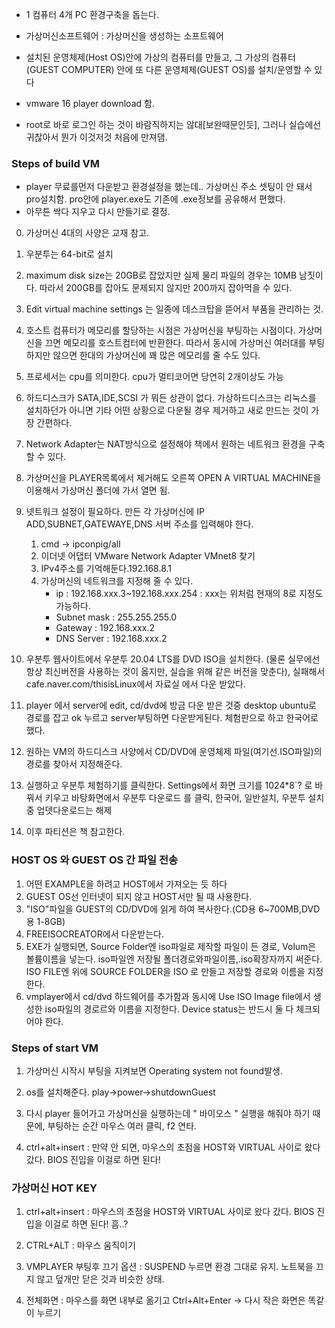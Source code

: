 - 1 컴퓨터 4개 PC 환경구축을 돕는다. 

- 가상머신소프트웨어 : 가상머신을 생성하는 소프트웨어

- 설치된 운영체제(Host OS)안에 가상의 컴퓨터를 만들고, 그 가상의 컴퓨터(GUEST COMPUTER) 안에 또 다른 운영체제(GUEST OS)를 설치/운영할 수 있다

- vmware 16 player download 함.

- root로 바로 로그인 하는 것이 바람직하지는 않대[보완때문인듯], 그러나 실습에선 귀찮아서 뭔가 이것저것 처음에 만져댐.


### Steps of build VM
- player 무료를먼저 다운받고 환경설정을 했는데.. 가상머신 주소 셋팅이 안 돼서 pro설치함. pro안에 player.exe도 기존에 .exe정보를 공유해서 편했다.
- 아무튼 싹다 지우고 다시 만들기로 결정.
0. 가상머신 4대의 사양은 교재 참고.
1. 우분투는 64-bit로 설치
2. maximum disk size는 20GB로 잡았지만 실제 물리 파일의 경우는 10MB 남짓이다. 따라서 200GB를 잡아도 문제되지 않지만 200까지 잡아먹을 수 있다.
3. Edit virtual machine settings 는 일종에 데스크탑을 뜯어서 부품을 관리하는 것.
4. 호스트 컴퓨터가 메모리를 할당하는 시점은 가상머신을 부팅하는 시점이다. 가상머신을 끄면 메모리를 호스트컴터에 반환한다. 따라서 동시에 가상머신 여러대를 부팅하지만 않으면 한대의 가상머신에 꽤 많은 메모리를 줄 수도 있다.
5. 프로세서는 cpu를 의미한다. cpu가 멀티코어면 당연히 2개이상도 가능

6. 하드디스크가 SATA,IDE,SCSI 가 뭐든 상관이 없다. 가상하드디스크는 리눅스를 설치하던가 아니면 기타 어떤 상황으로 다운될 경우 제거하고 새로 만드는 것이 가장 간편하다.
7. Network Adapter는 NAT방식으로 설정해야 책에서 원하는 네트워크 환경을 구축할 수 있다.

8. 가상머신을 PLAYER목록에서 제거해도 오른쪽 OPEN A VIRTUAL MACHINE을 이용해서 가상머신 폴더에 가서 열면 됨.

9. 넷트워크 설정이 필요하다. 만든 각 가상머신에 IP ADD,SUBNET,GATEWAYE,DNS 서버 주소를 입력해야 한다.
    1. cmd -> ipconpig/all
    2. 이더넷 어댑터 VMware Network Adapter VMnet8 찾기
    3. IPv4주소를 기억해둔다.192.168.8.1
    4. 가상머신의 네트워크를 지정해 줄 수 있다.
        - ip : 192.168.xxx.3~192.168.xxx.254 : xxx는 위처럼 현재의 8로 지정도 가능하다.
        - Subnet mask : 255.255.255.0
        - Gateway : 192.168.xxx.2
        - DNS Server : 192.168.xxx.2
10. 우분투 웹사이트에서 우분투 20.04 LTS를 DVD ISO을 설치한다. (물론 실무에선 항상 최신버전을 사용하는 것이 옳지만, 실습을 위해 같은 버전을 맞춘다), 실패해서 cafe.naver.com/thisisLinux에서 자료실 에서 다운 받았다.
11. player 에서 server에 edit, cd/dvd에 방금 다운 받은 것중 desktop ubuntu로 경로를 잡고 ok 누르고 server부팅하면 다운받게된다. 체험판으로 하고 한국어로 했다.

12. 원하는 VM의 하드디스크 사양에서 CD/DVD에 운영체제 파일(여기선.ISO파일)의 경로를 찾아서 지정해준다.

13. 실행하고 우분투 체험하기를 클릭한다. Settings에서 화면 크기를 1024*8`? 로 바꿔서 키우고 바탕화면에서 우분투 다운로드 를 클릭, 한국어, 일반설치, 우분투 설치중 업뎃다운로드는 해제

14. 이후 파티션은 책 참고한다.

### HOST OS 와 GUEST OS 간 파일 전송
1. 어떤 EXAMPLE을 하려고 HOST에서 가져오는 듯 하다
2. GUEST OS선 인터넷이 되지 않고 HOST서만 될 때 사용한다.
3. "ISO"파일을 GUEST의 CD/DVD에 읽게 하여 복사한다.(CD용 6~700MB,DVD용 1-8GB)
4. FREEISOCREATOR에서 다운받는다.
5. EXE가 실행되면, Source Folder엔 iso파일로 제작할 파일이 든 경로, Volum은 볼륨이름을 넣는다. iso파일엔 저장될 폴더경로와파일이름,.iso확장자까지 써준다. ISO FILE엔 위에 SOURCE FOLDER을 ISO 로 만들고 저장할 경로와 이름을 지정한다.
6. vmplayer에서 cd/dvd 하드웨어를 추가함과 동시에 Use ISO Image file에서 생성한 iso파일의 경로르와 이름을 지정한다. Device status는 반드시 둘 다 체크되어야 한다.
### Steps of start VM
1. 가상머신 시작시 부팅을 지켜보면 Operating system not found발생.

2. os를 설치해준다. play->power->shutdownGuest

3. 다시 player 들어가고 가상머신을 실행하는데 " 바이오스 " 실행을 해줘야 하기 때문에, 부팅하는 순간 마우스 여러 클릭, f2 연타.

4. ctrl+alt+insert : 만약 안 되면, 마우스의 초점을 HOST와 VIRTUAL 사이로 왔다 갔다. BIOS 진입을 이걸로 하면 된다! 
### 가상머신 HOT KEY
1. ctrl+alt+insert : 마우스의 초점을 HOST와 VIRTUAL 사이로 왔다 갔다. BIOS 진입을 이걸로 하면 된다! 흠..? 
2. CTRL+ALT : 마우스 움직이기

3. VMPLAYER 부팅후 끄기 옵션 : SUSPEND 누르면 환경 그대로 유지. 노트북을 끄지 않고 덮개만 닫은 것과 비슷한 상태.

4. 전체화면 : 마우스를 화면 내부로 옮기고 Ctrl+Alt+Enter -> 다시 작은 화면은 똑같이 누르기